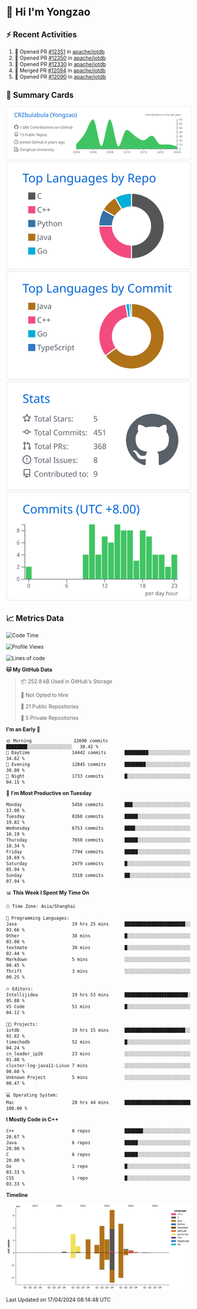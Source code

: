 # 👋 Hi I'm Yongzao

## ⚡ Recent Activities
<!--START_SECTION:activity-->
1. 💪 Opened PR [#12351](https://github.com/apache/iotdb/pull/12351) in [apache/iotdb](https://github.com/apache/iotdb)
2. 💪 Opened PR [#12350](https://github.com/apache/iotdb/pull/12350) in [apache/iotdb](https://github.com/apache/iotdb)
3. 💪 Opened PR [#12330](https://github.com/apache/iotdb/pull/12330) in [apache/iotdb](https://github.com/apache/iotdb)
4. 🎉 Merged PR [#12094](https://github.com/apache/iotdb/pull/12094) in [apache/iotdb](https://github.com/apache/iotdb)
5. 💪 Opened PR [#12090](https://github.com/apache/iotdb/pull/12090) in [apache/iotdb](https://github.com/apache/iotdb)
<!--END_SECTION:activity-->

## 🎑 Summary Cards

[![](https://raw.githubusercontent.com/CRZbulabula/CRZbulabula/main/profile-summary-card-output/github/0-profile-details.svg)](https://github.com/vn7n24fzkq/github-profile-summary-cards)
[![](https://raw.githubusercontent.com/CRZbulabula/CRZbulabula/main/profile-summary-card-output/github/1-repos-per-language.svg)](https://github.com/vn7n24fzkq/github-profile-summary-cards) [![](https://raw.githubusercontent.com/CRZbulabula/CRZbulabula/main/profile-summary-card-output/github/2-most-commit-language.svg)](https://github.com/vn7n24fzkq/github-profile-summary-cards)
[![](https://raw.githubusercontent.com/CRZbulabula/CRZbulabula/main/profile-summary-card-output/github/3-stats.svg)](https://github.com/vn7n24fzkq/github-profile-summary-cards) [![](https://raw.githubusercontent.com/CRZbulabula/CRZbulabula/main/profile-summary-card-output/github/4-productive-time.svg)](https://github.com/vn7n24fzkq/github-profile-summary-cards)

## 📈 Metrics Data

<!--START_SECTION:waka-->
![Code Time](http://img.shields.io/badge/Code%20Time-628%20hrs%2056%20mins-blue)

![Profile Views](http://img.shields.io/badge/Profile%20Views-0-blue)

![Lines of code](https://img.shields.io/badge/From%20Hello%20World%20I%27ve%20Written-26.8%20million%20lines%20of%20code-blue)

**🐱 My GitHub Data** 

> 📦 252.8 kB Used in GitHub's Storage 
 > 
> 🚫 Not Opted to Hire
 > 
> 📜 21 Public Repositories 
 > 
> 🔑 5 Private Repositories 
 > 
**I'm an Early 🐤** 

```text
🌞 Morning                12690 commits       ████████░░░░░░░░░░░░░░░░░   30.42 % 
🌆 Daytime                14442 commits       █████████░░░░░░░░░░░░░░░░   34.62 % 
🌃 Evening                12845 commits       ████████░░░░░░░░░░░░░░░░░   30.80 % 
🌙 Night                  1733 commits        █░░░░░░░░░░░░░░░░░░░░░░░░   04.15 % 
```
📅 **I'm Most Productive on Tuesday** 

```text
Monday                   5456 commits        ███░░░░░░░░░░░░░░░░░░░░░░   13.08 % 
Tuesday                  8268 commits        █████░░░░░░░░░░░░░░░░░░░░   19.82 % 
Wednesday                6753 commits        ████░░░░░░░░░░░░░░░░░░░░░   16.19 % 
Thursday                 7650 commits        █████░░░░░░░░░░░░░░░░░░░░   18.34 % 
Friday                   7794 commits        █████░░░░░░░░░░░░░░░░░░░░   18.69 % 
Saturday                 2479 commits        █░░░░░░░░░░░░░░░░░░░░░░░░   05.94 % 
Sunday                   3310 commits        ██░░░░░░░░░░░░░░░░░░░░░░░   07.94 % 
```


📊 **This Week I Spent My Time On** 

```text
🕑︎ Time Zone: Asia/Shanghai

💬 Programming Languages: 
Java                     19 hrs 25 mins      ███████████████████████░░   93.66 % 
Other                    38 mins             █░░░░░░░░░░░░░░░░░░░░░░░░   03.08 % 
textmate                 30 mins             █░░░░░░░░░░░░░░░░░░░░░░░░   02.44 % 
Markdown                 5 mins              ░░░░░░░░░░░░░░░░░░░░░░░░░   00.45 % 
Thrift                   3 mins              ░░░░░░░░░░░░░░░░░░░░░░░░░   00.25 % 

🔥 Editors: 
Intellijidea             19 hrs 53 mins      ████████████████████████░   95.88 % 
VS Code                  51 mins             █░░░░░░░░░░░░░░░░░░░░░░░░   04.12 % 

🐱‍💻 Projects: 
iotdb                    19 hrs 15 mins      ███████████████████████░░   92.82 % 
timechodb                52 mins             █░░░░░░░░░░░░░░░░░░░░░░░░   04.24 % 
cn_leader_ip26           23 mins             ░░░░░░░░░░░░░░░░░░░░░░░░░   01.88 % 
cluster-log-java11-Linux 7 mins              ░░░░░░░░░░░░░░░░░░░░░░░░░   00.60 % 
Unknown Project          5 mins              ░░░░░░░░░░░░░░░░░░░░░░░░░   00.47 % 

💻 Operating System: 
Mac                      20 hrs 44 mins      █████████████████████████   100.00 % 
```

**I Mostly Code in C++** 

```text
C++                      8 repos             ███████░░░░░░░░░░░░░░░░░░   26.67 % 
Java                     6 repos             █████░░░░░░░░░░░░░░░░░░░░   20.00 % 
C                        6 repos             █████░░░░░░░░░░░░░░░░░░░░   20.00 % 
Go                       1 repo              █░░░░░░░░░░░░░░░░░░░░░░░░   03.33 % 
CSS                      1 repo              █░░░░░░░░░░░░░░░░░░░░░░░░   03.33 % 
```



**Timeline**

![Lines of Code chart](https://raw.githubusercontent.com/CRZbulabula/CRZbulabula/main/assets/bar_graph.png)


 Last Updated on 17/04/2024 08:14:48 UTC
<!--END_SECTION:waka-->

